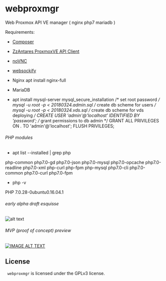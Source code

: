 # webproxmgr
Web Proxmox API VE manager ( nginx php7 mariadb )


Requirements:

- [Composer](https://getcomposer.org/download)
- [ZzAntares ProxmoxVE API Client](https://github.com/ZzAntares/ProxmoxVE)
- [noVNC](https://github.com/novnc/noVNC)
- [websockify](https://github.com/novnc/websockify)

- Nginx apt install nginx-full
- MariaDB

- apt install mysql-server
  mysql_secure_installation /* set root password */
  mysql -u root -p < 20180324.admin.sql /* create db scheme for users */
  mysql -u root -p < 20180324.vds.sql /* create db scheme for vds deploying */
  CREATE USER 'admin'@'localhost' IDENTIFIED BY 'password'; /* grant permissions to db admin */
  GRANT ALL PRIVILEGES ON *.* TO 'admin'@'localhost';
  FLUSH PRIVILEGES;

###### PHP modules

- apt list --installed | grep php

php-common php7.0-gd php7.0-json php7.0-mysql php7.0-opcache php7.0-readline php7.0-xml
php-curl php-fpm php-mysql php7.0-cli php7.0-common php7.0-curl php7.0-fpm 

- php -v

PHP 7.0.28-0ubuntu0.16.04.1

###### early alpha draft esquisse

![alt text](https://github.com/openbsod/webproxmgr/blob/master/webproxmgr.png)

###### MVP (proof of concept) preview

[![IMAGE ALT TEXT](http://img.youtube.com/vi/202r8cK36K0/0.jpg)](http://www.youtube.com/watch?v=202r8cK36K0 "webproxmoxmgr")

License
-------
`` webproxmgr`` is licensed under the GPLv3 license.

